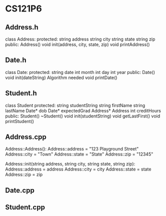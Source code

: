# CS121P6

## Address.h
class Address:
	protected:
		string address
		string city
		string state
		string zip
	public:
		Address()
		void init(address, city, state, zip)
		void printAddress()

## Date.h
class Date:
	protected:
		string date
		int month
		int day
		int year
	public:
		Date()
		void init(dateString)
			Algorithm needed
		void printDate()

## Student.h
class Student
	protected:
		string studentString
		string firstName
		string lastName
		Date* dob
		Date* expectedGrad
		Address* Address
		int creditHours
	public:
		Student()
		~Student()
		void init(studentString)
		void getLastFirst()
		void printStudent()





## Address.cpp
Address::Address():
	Address::address = "123 Playground Street"
	Address::city = "Town"
	Address::state = "State"
	Address::zip = "12345"

Address::init(string address, string city, string state, string zip):
	Address::address = address
	Address::city = city
	Address::state = state
	Address::zip = zip

## Date.cpp


## Student.cpp
